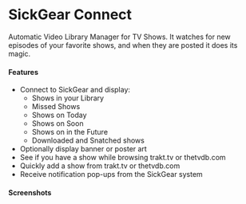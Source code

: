SickGear Connect 
=====
Automatic Video Library Manager for TV Shows. It watches for new episodes of your favorite shows, and when they are posted it does its magic.

#### Features
 - Connect to SickGear and display:
    - Shows in your Library
    - Missed Shows
    - Shows on Today
    - Shows on Soon
    - Shows on in the Future
    - Downloaded and Snatched shows
 - Optionally display banner or poster art
 - See if you have a show while browsing trakt.tv or thetvdb.com
 - Quickly add a show from trakt.tv or thetvdb.com
 - Receive notification pop-ups from the SickGear system

#### Screenshots


